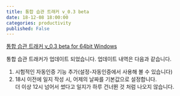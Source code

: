 ```yaml
---
title: 통합 습관 트래커 v_0.3 beta
date: 18-12-08 18:00:00
categories: productivity
published: False
---
```


[통합 습관 트래커 v_0.3 beta for 64bit Windows](https://github.com/pandavas89/habbit_logger/releases/download/v0.3-beta/integral_note.exe)

통합 습관 트래커가 업데이트 되었습니다. 업데이트 내역은 다음과 같습니다.

1. 시험적인 자동인증 기능 추가(설정-자동인증에서 사용해 볼 수 있습니다)
2. 18시 이전에 일지 작성 시, 어제의 날짜를 기본값으로 설정합니다.  
더 이상 12시 넘어서 썼다고 일지가 하루 건너뛴 것 처럼 나오지 않습니다.
